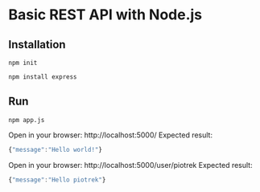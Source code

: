 # Basic REST API with Node.js

## Installation

    npm init 

    npm install express

## Run

    npm app.js

Open in your browser: http://localhost:5000/
Expected result:

```js
{"message":"Hello world!"}
```



Open in your browser: http://localhost:5000/user/piotrek
Expected result:
```js
{"message":"Hello piotrek"}
```